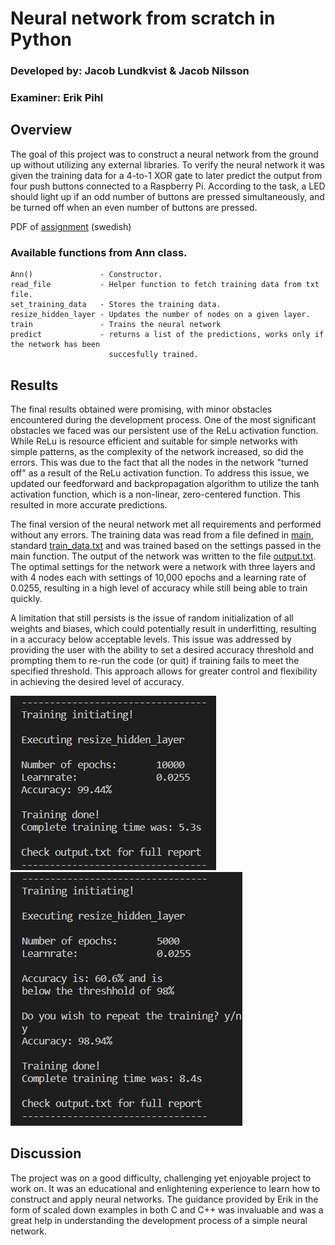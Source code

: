 # Neural network from scratch in Python


### Developed by: Jacob Lundkvist & Jacob Nilsson
### Examiner: Erik Pihl

## Overview
The goal of this project was to construct a neural network from the ground up without utilizing any external libraries. To verify the neural network it was given the training data for a 4-to-1 XOR gate to later predict the output from four push buttons connected to a Raspberry Pi. According to the task, a LED should light up if an odd number of buttons are pressed simultaneously, and be turned off when an even number of buttons are pressed.

PDF of [assignment](docs/Projekt%20II%20%E2%80%93%20Neuralt%20n%C3%A4tverk%20i%20ett%20inbyggt%20system.pdf) (swedish)

### Available functions from Ann class.

```
Ann()               - Constructor.
read_file           - Helper function to fetch training data from txt file.
set_training_data   - Stores the training data.
resize_hidden_layer - Updates the number of nodes on a given layer.
train               - Trains the neural network
predict             - returns a list of the predictions, works only if the network has been 
                      succesfully trained.
```


## Results
The final results obtained were promising, with minor obstacles encountered during the development process. One of the most significant obstacles we faced was our persistent use of the ReLu activation function. While ReLu is resource efficient and suitable for simple networks with simple patterns, as the complexity of the network increased, so did the errors. This was due to the fact that all the nodes in the network "turned off" as a result of the ReLu activation function. To address this issue, we updated our feedforward and backpropagation algorithm to utilize the tanh activation function, which is a non-linear, zero-centered function. This resulted in more accurate predictions.

The final version of the neural network met all requirements and performed without any errors. The training data was read from a file defined in [main](example/main.py), standard [train_data.txt](example/train_data.txt) and was trained based on the settings passed in the main function. The output of the network was written to the file [output.txt](example/output.txt). The optimal settings for the network were a network with three layers and with 4 nodes each with settings of 10,000 epochs and a learning rate of 0.0255, resulting in a high level of accuracy while still being able to train quickly. 

A limitation that still persists is the issue of random initialization of all weights and biases, which could potentially result in underfitting, resulting in a accuracy below acceptable levels. This issue was addressed by providing the user with the ability to set a desired accuracy threshold and prompting them to re-run the code (or quit) if training fails to meet the specified threshold. This approach allows for greater control and flexibility in achieving the desired level of accuracy.

![training example](https://github.com/Jalundkvist/neural-network-python/blob/main/docs/training_example.png?raw=true)
![failed training example](https://github.com/Jalundkvist/neural-network-python/blob/main/docs/failed_training_example.png?raw=true)
## Discussion
The project was on a good difficulty, challenging yet enjoyable project to work on. It was an educational and enlightening experience to learn how to construct and apply neural networks. The guidance provided by Erik in the form of scaled down examples in both C and C++ was invaluable and was a great help in understanding the development process of a simple neural network.
